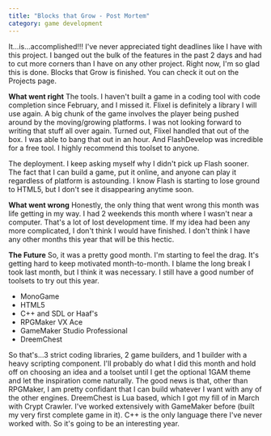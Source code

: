 ```yaml
---
title: "Blocks that Grow - Post Mortem"
category: game development
---
```

It...is...accomplished!!! I've never appreciated tight deadlines like I have with this project. I banged out the bulk of the features in the past 2 days and had to cut more corners than I have on any other project. Right now, I'm so glad this is done. Blocks that Grow is finished. You can check it out on the Projects page.

<b>What went right</b>
The tools. I haven't built a game in a coding tool with code completion since February, and I missed it. Flixel is definitely a library I will use again. A big chunk of the game involves the player being pushed around by the moving/growing platforms. I was not looking forward to writing that stuff all over again. Turned out, Flixel handled that out of the box. I was able to bang that out in an hour. And FlashDevelop was incredible for a free tool. I highly recommend this toolset to anyone.

The deployment. I keep asking myself why I didn't pick up Flash sooner. The fact that I can build a game, put it online, and anyone can play it regardless of platform is astounding. I know Flash is starting to lose ground to HTML5, but I don't see it disappearing anytime soon.

<b>What went wrong</b>
Honestly, the only thing that went wrong this month was life getting in my way. I had 2 weekends this month where I wasn't near a computer. That's a lot of lost development time. If my idea had been any more complicated, I don't think I would have finished. I don't think I have any other months this year that will be this hectic.

<b>The Future</b>
So, it was a pretty good month. I'm starting to feel the drag. It's getting hard to keep motivated month-to-month. I blame the long break I took last month, but I think it was necessary. I still have a good number of toolsets to try out this year.

* MonoGame
* HTML5
* C++ and SDL or Haaf's
* RPGMaker VX Ace
* GameMaker Studio Professional
* DreemChest

So that's...3 strict coding libraries, 2 game builders, and 1 builder with a heavy scripting component. I'll probably do what I did this month and hold off on choosing an idea and a toolset until I get the optional 1GAM theme and let the inspiration come naturally. The good news is that, other than RPGMaker, I am pretty confidant that I can build whatever I want with any of the other engines. DreemChest is Lua based, which I got my fill of in March with Crypt Crawler. I've worked extensively with GameMaker before (built my very first complete game in it). C++ is the only language there I've never worked with. So it's going to be an interesting year.